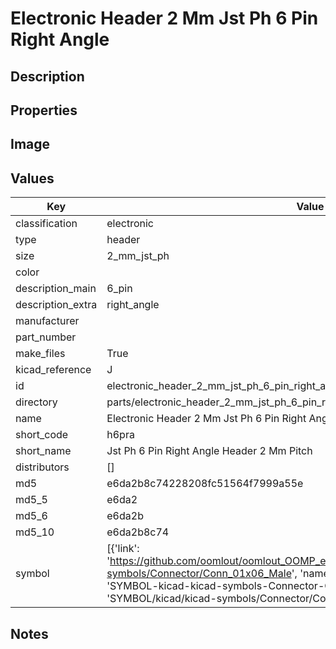 # Electronic Header 2 Mm Jst Ph 6 Pin Right Angle

## Description

## Properties


## Image


## Values

| Key | Value |
| --- | --- |
| classification | electronic |
| type | header |
| size | 2_mm_jst_ph |
| color |  |
| description_main | 6_pin |
| description_extra | right_angle |
| manufacturer |  |
| part_number |  |
| make_files | True |
| kicad_reference | J |
| id | electronic_header_2_mm_jst_ph_6_pin_right_angle |
| directory | parts/electronic_header_2_mm_jst_ph_6_pin_right_angle |
| name | Electronic Header 2 Mm Jst Ph 6 Pin Right Angle |
| short_code | h6pra |
| short_name | Jst Ph 6 Pin Right Angle Header 2 Mm Pitch |
| distributors | [] |
| md5 | e6da2b8c74228208fc51564f7999a55e |
| md5_5 | e6da2 |
| md5_6 | e6da2b |
| md5_10 | e6da2b8c74 |
| symbol | [{'link': 'https://github.com/oomlout/oomlout_OOMP_eda_V2/tree/main/SYMBOL/kicad/kicad-symbols/Connector/Conn_01x06_Male', 'name': 'Connector : Conn_01x06_Male', 'id': 'SYMBOL-kicad-kicad-symbols-Connector-Conn_01x06_Male', 'directory': 'SYMBOL/kicad/kicad-symbols/Connector/Conn_01x06_Male/'}] |

## Notes

